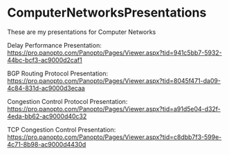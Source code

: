 # ComputerNetworksPresentations
These are my presentations for Computer Networks
 
 Delay Performance Presentation:
 https://pro.panopto.com/Panopto/Pages/Viewer.aspx?tid=941c5bb7-5932-44bc-bcf3-ac9000d2caf1
 
 BGP Routing Protocol Presentation:
 https://pro.panopto.com/Panopto/Pages/Viewer.aspx?tid=8045f471-da09-4c84-831d-ac9000d3ecaa
 
 Congestion Control Protocol Presentation:
 https://pro.panopto.com/Panopto/Pages/Viewer.aspx?tid=a91d5e04-d32f-4eda-bb62-ac9000d40c32
 
 TCP Congestion Control Presentation:
 https://pro.panopto.com/Panopto/Pages/Viewer.aspx?tid=c8dbb7f3-599e-4c71-8b98-ac9000d4430d

